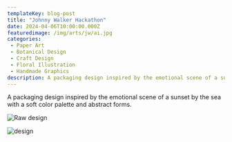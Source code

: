 ```yaml
---
templateKey: blog-post
title: "Johnny Walker Hackathon"
date: 2024-04-06T10:00:00.000Z
featuredimage: /img/arts/jw/ai.jpg
categories:
 - Paper Art
 - Botanical Design
 - Craft Design
 - Floral Illustration
 - Handmade Graphics
description: A packaging design inspired by the emotional scene of a sunset by the sea with a soft color palette and abstract forms.
---
```


A packaging design inspired by the emotional scene of a sunset by the sea with a soft color palette and abstract forms.


![Raw design](/img/arts/jw/illustrator.png)

![design](/img/arts/jw/illustrator2.png)
